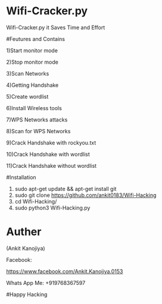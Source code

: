 # Wifi-Cracker.py

Wifi-Cracker.py it Saves Time and Effort

#Feutures and Contains

1)Start monitor mode

2)Stop monitor mode

3)Scan Networks   

4)Getting Handshake

5)Create wordlist

6)Install Wireless tools                  

7)WPS Networks attacks 

8)Scan for WPS Networks

9)Crack Handshake with rockyou.txt

10)Crack Handshake with wordlist

11)Crack Handshake without wordlist

#Installation
1) sudo apt-get update && apt-get install git
2) sudo git clone https://github.com/ankit0183/Wifi-Hacking
3) cd Wifi-Hacking/
4) sudo python3 Wifi-Hacking.py
# Auther
(Ankit Kanojiya)

Facebook: 

https://www.facebook.com/Ankit.Kanojiya.0153

Whats App Me: +919768367597

#Happy Hacking
